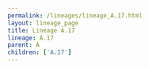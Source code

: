 ```yaml
---
permalink: /lineages/lineage_A.17.html
layout: lineage_page
title: Lineage A.17
lineage: A.17
parent: A
children: ['A.17']
---
```

